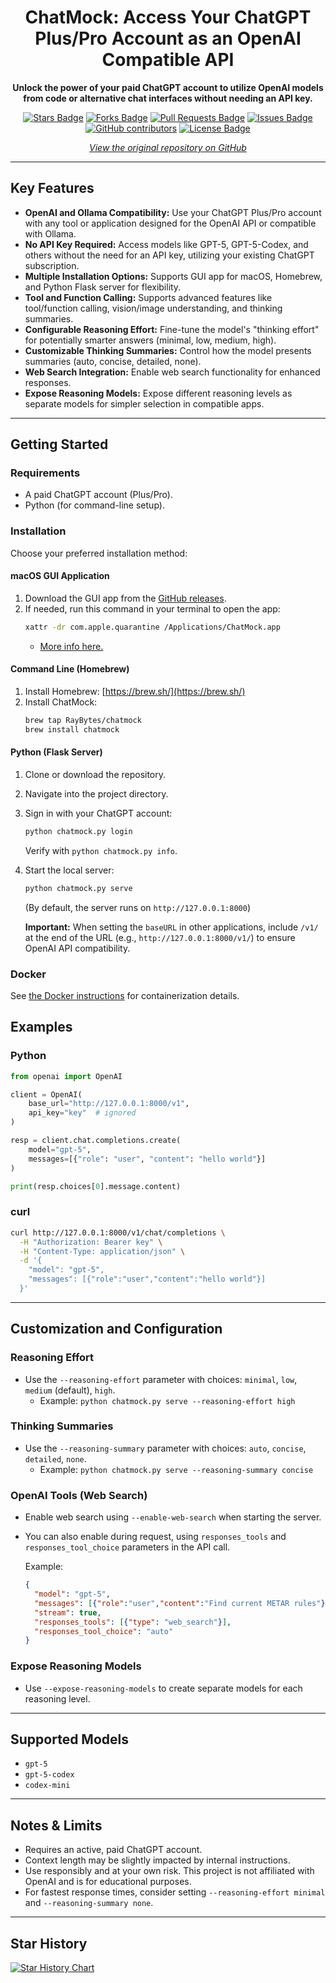 <div align="center">
  <h1>ChatMock: Access Your ChatGPT Plus/Pro Account as an OpenAI Compatible API</h1>
  <p><b>Unlock the power of your paid ChatGPT account to utilize OpenAI models from code or alternative chat interfaces without needing an API key.</b></p>
  <a href="https://github.com/RayBytes/ChatMock/stargazers"><img src="https://img.shields.io/github/stars/RayBytes/ChatMock" alt="Stars Badge"/></a>
  <a href="https://github.com/RayBytes/ChatMock/network/members"><img src="https://img.shields.io/github/forks/RayBytes/ChatMock" alt="Forks Badge"/></a>
  <a href="https://github.com/RayBytes/ChatMock/pulls"><img src="https://img.shields.io/github/issues-pr/RayBytes/ChatMock" alt="Pull Requests Badge"/></a>
  <a href="https://github.com/RayBytes/ChatMock/issues"><img src="https://img.shields.io/github/issues/RayBytes/ChatMock" alt="Issues Badge"/></a>
  <a href="https://github.com/RayBytes/ChatMock/graphs/contributors"><img alt="GitHub contributors" src="https://img.shields.io/github/contributors/RayBytes/ChatMock?color=2b9348"></a>
  <a href="https://github.com/RayBytes/ChatMock/blob/master/LICENSE"><img src="https://img.shields.io/github/license/RayBytes/ChatMock?color=2b9348" alt="License Badge"/></a>
  <br>
  <p><em><a href="https://github.com/RayBytes/ChatMock">View the original repository on GitHub</a></em></p>
</div>

---

## Key Features

*   **OpenAI and Ollama Compatibility:**  Use your ChatGPT Plus/Pro account with any tool or application designed for the OpenAI API or compatible with Ollama.
*   **No API Key Required:** Access models like GPT-5, GPT-5-Codex, and others without the need for an API key, utilizing your existing ChatGPT subscription.
*   **Multiple Installation Options:**  Supports GUI app for macOS, Homebrew, and Python Flask server for flexibility.
*   **Tool and Function Calling:** Supports advanced features like tool/function calling, vision/image understanding, and thinking summaries.
*   **Configurable Reasoning Effort:**  Fine-tune the model's "thinking effort" for potentially smarter answers (minimal, low, medium, high).
*   **Customizable Thinking Summaries:** Control how the model presents summaries (auto, concise, detailed, none).
*   **Web Search Integration:** Enable web search functionality for enhanced responses.
*   **Expose Reasoning Models:** Expose different reasoning levels as separate models for simpler selection in compatible apps.
---

## Getting Started

### Requirements

*   A paid ChatGPT account (Plus/Pro).
*   Python (for command-line setup).

### Installation

Choose your preferred installation method:

#### macOS GUI Application

1.  Download the GUI app from the [GitHub releases](https://github.com/RayBytes/ChatMock/releases).
2.  If needed, run this command in your terminal to open the app:
    ```bash
    xattr -dr com.apple.quarantine /Applications/ChatMock.app
    ```
    *   [More info here.](https://github.com/deskflow/deskflow/wiki/Running-on-macOS)

#### Command Line (Homebrew)

1.  Install Homebrew: [https://brew.sh/](https://brew.sh/)
2.  Install ChatMock:
    ```bash
    brew tap RayBytes/chatmock
    brew install chatmock
    ```

#### Python (Flask Server)

1.  Clone or download the repository.
2.  Navigate into the project directory.
3.  Sign in with your ChatGPT account:
    ```bash
    python chatmock.py login
    ```
    Verify with `python chatmock.py info`.
4.  Start the local server:
    ```bash
    python chatmock.py serve
    ```
    (By default, the server runs on `http://127.0.0.1:8000`)

    **Important:** When setting the `baseURL` in other applications, include `/v1/` at the end of the URL (e.g., `http://127.0.0.1:8000/v1/`) to ensure OpenAI API compatibility.

### Docker

See [the Docker instructions](https://github.com/RayBytes/ChatMock/blob/main/DOCKER.md) for containerization details.

## Examples

### Python

```python
from openai import OpenAI

client = OpenAI(
    base_url="http://127.0.0.1:8000/v1",
    api_key="key"  # ignored
)

resp = client.chat.completions.create(
    model="gpt-5",
    messages=[{"role": "user", "content": "hello world"}]
)

print(resp.choices[0].message.content)
```

### curl

```bash
curl http://127.0.0.1:8000/v1/chat/completions \
  -H "Authorization: Bearer key" \
  -H "Content-Type: application/json" \
  -d '{
    "model": "gpt-5",
    "messages": [{"role":"user","content":"hello world"}]
  }'
```

---
## Customization and Configuration

### Reasoning Effort

*   Use the `--reasoning-effort` parameter with choices: `minimal`, `low`, `medium` (default), `high`.
    *   Example: `python chatmock.py serve --reasoning-effort high`

### Thinking Summaries

*   Use the `--reasoning-summary` parameter with choices: `auto`, `concise`, `detailed`, `none`.
    *   Example: `python chatmock.py serve --reasoning-summary concise`

### OpenAI Tools (Web Search)

*   Enable web search using `--enable-web-search` when starting the server.
*   You can also enable during request, using `responses_tools` and `responses_tool_choice` parameters in the API call.

    Example:
    ```json
    {
      "model": "gpt-5",
      "messages": [{"role":"user","content":"Find current METAR rules"}],
      "stream": true,
      "responses_tools": [{"type": "web_search"}],
      "responses_tool_choice": "auto"
    }
    ```

### Expose Reasoning Models

*   Use `--expose-reasoning-models` to create separate models for each reasoning level.

---
## Supported Models

*   `gpt-5`
*   `gpt-5-codex`
*   `codex-mini`

---

## Notes & Limits

*   Requires an active, paid ChatGPT account.
*   Context length may be slightly impacted by internal instructions.
*   Use responsibly and at your own risk.  This project is not affiliated with OpenAI and is for educational purposes.
*   For fastest response times, consider setting `--reasoning-effort minimal` and `--reasoning-summary none`.

---

## Star History

[![Star History Chart](https://api.star-history.com/svg?repos=RayBytes/ChatMock&type=Timeline)](https://www.star-history.com/#RayBytes/ChatMock&Timeline)